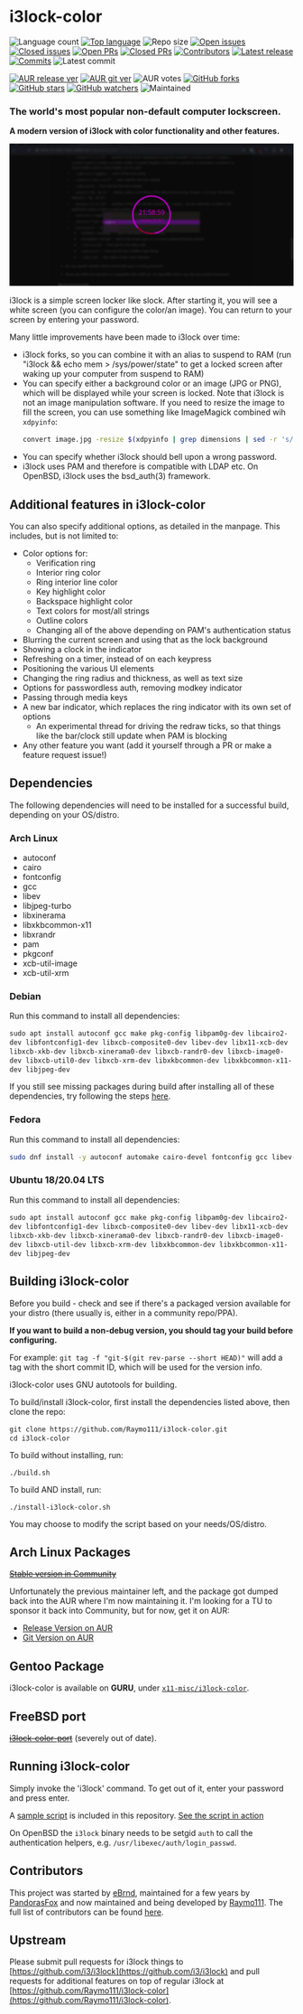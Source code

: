 # i3lock-color

![Language count](https://img.shields.io/github/languages/count/Raymo111/i3lock-color)
[![Top language](https://img.shields.io/github/languages/top/Raymo111/i3lock-color)](https://github.com/Raymo111/i3lock-color/search?l=c)
![Repo size](https://img.shields.io/github/repo-size/Raymo111/i3lock-color)
[![Open issues](https://img.shields.io/github/issues-raw/Raymo111/i3lock-color)](https://github.com/Raymo111/i3lock-color/issues?q=is%3Aopen+is%3Aissue)
[![Closed issues](https://img.shields.io/github/issues-closed-raw/Raymo111/i3lock-color?color=brightgreen)](https://github.com/Raymo111/i3lock-color/issues?q=is%3Aissue+is%3Aclosed)
[![Open PRs](https://img.shields.io/github/issues-pr-raw/Raymo111/i3lock-color?label=open%20PRs)](https://github.com/Raymo111/i3lock-color/pulls?q=is%3Aopen+is%3Apr)
[![Closed PRs](https://img.shields.io/github/issues-pr-closed-raw/Raymo111/i3lock-color?color=brightgreen&label=closed%20PRs)](https://github.com/Raymo111/i3lock-color/pulls?q=is%3Apr+is%3Aclosed)
[![Contributors](https://img.shields.io/github/contributors/Raymo111/i3lock-color)](https://github.com/Raymo111/i3lock-color/graphs/contributors)
[![Latest release](https://img.shields.io/github/release-date/Raymo111/i3lock-color?label=latest%20release)](https://github.com/Raymo111/i3lock-color/releases/latest)
[![Commits](https://img.shields.io/github/commits-since/Raymo111/i3lock-color/latest?include_prereleases&sort=semver)](https://github.com/Raymo111/i3lock-color/commits/master)
![Latest commit](https://img.shields.io/github/last-commit/Raymo111/i3lock-color)
<!--![Arch Linux package](https://img.shields.io/archlinux/v/community/x86_64/i3lock-color?logo=arch%20linux&label=Community%20version)-->
[![AUR release ver](https://img.shields.io/aur/version/i3lock-color?label=AUR%20release%20ver)](https://aur.archlinux.org/packages/i3lock-color/)
[![AUR git ver](https://img.shields.io/aur/version/i3lock-color-git?label=AUR%20git%20ver)](https://aur.archlinux.org/packages/i3lock-color-git/)
![AUR votes](https://img.shields.io/aur/votes/i3lock-color-git)
[![GitHub forks](https://img.shields.io/github/forks/Raymo111/i3lock-color)](https://github.com/Raymo111/i3lock-color/network/members)
[![GitHub stars](https://img.shields.io/github/stars/Raymo111/i3lock-color)](https://github.com/Raymo111/i3lock-color/stargazers)
[![GitHub watchers](https://img.shields.io/github/watchers/Raymo111/i3lock-color)](https://github.com/Raymo111/i3lock-color/watchers)
![Maintained](https://img.shields.io/maintenance/yes/2021)

### The world's most popular non-default computer lockscreen.
**A modern version of i3lock with color functionality and other features.**

![i3lock-color in action](examples/screenshot.png "Screenshot sample")

i3lock is a simple screen locker like slock. After starting it, you will see a white screen (you can configure the color/an image). You can return to your screen by entering your password.

Many little improvements have been made to i3lock over time:

- i3lock forks, so you can combine it with an alias to suspend to RAM (run "i3lock && echo mem > /sys/power/state" to get a locked screen after waking up your computer from suspend to RAM)
- You can specify either a background color or an image (JPG or PNG), which will be displayed while your screen is locked. Note that i3lock is not an image manipulation software. If you need to resize the image to fill the screen, you can use something like ImageMagick combined wih `xdpyinfo`:
	```bash
	convert image.jpg -resize $(xdpyinfo | grep dimensions | sed -r 's/^[^0-9]*([0-9]+x[0-9]+).*$/\1/') RGB:- | i3lock --raw $(xdpyinfo | grep dimensions | sed -r 's/^[^0-9]*([0-9]+x[0-9]+).*$/\1/'):rgb --image /dev/stdin
	```
- You can specify whether i3lock should bell upon a wrong password.
- i3lock uses PAM and therefore is compatible with LDAP etc. On OpenBSD, i3lock uses the bsd\_auth(3) framework.

## Additional features in i3lock-color
You can also specify additional options, as detailed in the manpage. This includes, but is not limited to:

- Color options for:
	- Verification ring
	- Interior ring color
	- Ring interior line color
	- Key highlight color
	- Backspace highlight color
	- Text colors for most/all strings
	- Outline colors
	- Changing all of the above depending on PAM's authentication status
- Blurring the current screen and using that as the lock background    
- Showing a clock in the indicator
- Refreshing on a timer, instead of on each keypress
- Positioning the various UI elements
- Changing the ring radius and thickness, as well as text size
- Options for passwordless auth, removing modkey indicator
- Passing through media keys
- A new bar indicator, which replaces the ring indicator with its own set of options
	- An experimental thread for driving the redraw ticks, so that things like the bar/clock still update when PAM is blocking
- Any other feature you want (add it yourself through a PR or make a feature request issue!)

## Dependencies
The following dependencies will need to be installed for a successful build, depending on your OS/distro.

### Arch Linux
- autoconf
- cairo
- fontconfig
- gcc
- libev
- libjpeg-turbo
- libxinerama
- libxkbcommon-x11
- libxrandr
- pam
- pkgconf
- xcb-util-image
- xcb-util-xrm

### Debian
Run this command to install all dependencies:
```
sudo apt install autoconf gcc make pkg-config libpam0g-dev libcairo2-dev libfontconfig1-dev libxcb-composite0-dev libev-dev libx11-xcb-dev libxcb-xkb-dev libxcb-xinerama0-dev libxcb-randr0-dev libxcb-image0-dev libxcb-util0-dev libxcb-xrm-dev libxkbcommon-dev libxkbcommon-x11-dev libjpeg-dev
```
If you still see missing packages during build after installing all of these dependencies, try following the steps [here](https://github.com/Raymo111/i3lock-color/issues/211#issuecomment-809891727).

### Fedora
Run this command to install all dependencies:

```sh
sudo dnf install -y autoconf automake cairo-devel fontconfig gcc libev-devel libjpeg-turbo-devel libXinerama libxkbcommon-devel libxkbcommon-x11-devel libXrandr pam-devel pkgconf xcb-util-image-devel xcb-util-xrm-devel
```

### Ubuntu 18/20.04 LTS
Run this command to install all dependencies:
```
sudo apt install autoconf gcc make pkg-config libpam0g-dev libcairo2-dev libfontconfig1-dev libxcb-composite0-dev libev-dev libx11-xcb-dev libxcb-xkb-dev libxcb-xinerama0-dev libxcb-randr0-dev libxcb-image0-dev libxcb-util-dev libxcb-xrm-dev libxkbcommon-dev libxkbcommon-x11-dev libjpeg-dev
```

## Building i3lock-color
Before you build - check and see if there's a packaged version available for your distro (there usually is, either in a community repo/PPA).

**If you want to build a non-debug version, you should tag your build before configuring.**

For example: `git tag -f "git-$(git rev-parse --short HEAD)"` will add a tag with the short commit ID, which will be used for the version info.

i3lock-color uses GNU autotools for building.

To build/install i3lock-color, first install the dependencies listed above, then clone the repo:
```
git clone https://github.com/Raymo111/i3lock-color.git
cd i3lock-color
```
To build without installing, run:
```
./build.sh
```
To build AND install, run:
```
./install-i3lock-color.sh
```
You may choose to modify the script based on your needs/OS/distro.

## Arch Linux Packages
~~[Stable version in Community](https://www.archlinux.org/packages/community/x86_64/i3lock-color/)~~

Unfortunately the previous maintainer left, and the package got dumped back into the AUR where I'm now maintaining it. I'm looking for a TU to sponsor it back into Community, but for now, get it on AUR:
- [Release Version on AUR](https://aur.archlinux.org/packages/i3lock-color/)
- [Git Version on AUR](https://aur.archlinux.org/packages/i3lock-color-git/)

## Gentoo Package
i3lock-color is available on **GURU**, under [`x11-misc/i3lock-color`](https://github.com/gentoo/guru/tree/master/x11-misc/i3lock-color).

## FreeBSD port
~~[i3lock-color-port](https://github.com/rkashapov/i3lock-color-port/)~~ (severely out of date).

## Running i3lock-color
Simply invoke the 'i3lock' command. To get out of it, enter your password and press enter.

A [sample script](examples/lock.sh) is included in this repository. [See the script in action](https://streamable.com/fpl46)

On OpenBSD the `i3lock` binary needs to be setgid `auth` to call the authentication helpers, e.g. `/usr/libexec/auth/login_passwd`.

## Contributors
This project was started by [eBrnd](https://github.com/eBrnd/i3lock-color), maintained for a few years by [PandorasFox](https://github.com/PandorasFox) and now maintained and being developed by [Raymo111](https://github.com/Raymo111). The full list of contributors can be found [here](https://github.com/Raymo111/i3lock-color/graphs/contributors).

## Upstream
Please submit pull requests for i3lock things to [https://github.com/i3/i3lock](https://github.com/i3/i3lock) and pull requests for additional features on top of regular i3lock at [https://github.com/Raymo111/i3lock-color](https://github.com/Raymo111/i3lock-color).
